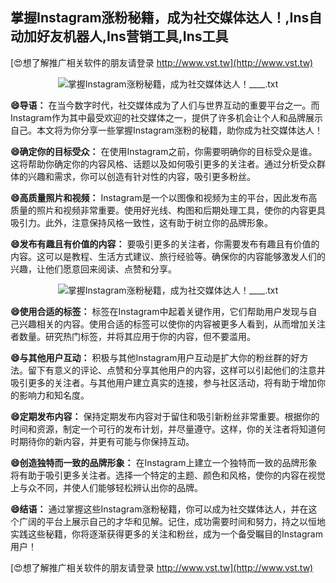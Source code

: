 ## **掌握Instagram涨粉秘籍，成为社交媒体达人！,Ins自动加好友机器人,Ins营销工具,Ins工具**

[😍想了解推广相关软件的朋友请登录 http://www.vst.tw](http://www.vst.tw)

 <center><img src="https://vst.tw/MP4/tuiguang/png/1.png" alt="掌握Instagram涨粉秘籍，成为社交媒体达人！____.txt"></center>

**😄导语：**
在当今数字时代，社交媒体成为了人们与世界互动的重要平台之一。而Instagram作为其中最受欢迎的社交媒体之一，提供了许多机会让个人和品牌展示自己。本文将为你分享一些掌握Instagram涨粉的秘籍，助你成为社交媒体达人！

**😄确定你的目标受众：**
在使用Instagram之前，你需要明确你的目标受众是谁。这将帮助你确定你的内容风格、话题以及如何吸引更多的关注者。通过分析受众群体的兴趣和需求，你可以创造有针对性的内容，吸引更多粉丝。

**😄高质量照片和视频：**
Instagram是一个以图像和视频为主的平台，因此发布高质量的照片和视频非常重要。使用好光线、构图和后期处理工具，使你的内容更具吸引力。此外，注意保持风格一致性，这有助于树立你的品牌形象。

**😄发布有趣且有价值的内容：**
要吸引更多的关注者，你需要发布有趣且有价值的内容。这可以是教程、生活方式建议、旅行经验等。确保你的内容能够激发人们的兴趣，让他们愿意回来阅读、点赞和分享。

 <center><img src="https://vst.tw/MP4/tuiguang/png/4.png" alt="掌握Instagram涨粉秘籍，成为社交媒体达人！____.txt"></center>

**😄使用合适的标签：**
标签在Instagram中起着关键作用，它们帮助用户发现与自己兴趣相关的内容。使用合适的标签可以使你的内容被更多人看到，从而增加关注者数量。研究热门标签，并将其应用于你的内容，但不要滥用。

**😄与其他用户互动：**
积极与其他Instagram用户互动是扩大你的粉丝群的好方法。留下有意义的评论、点赞和分享其他用户的内容，这样可以引起他们的注意并吸引更多的关注者。与其他用户建立真实的连接，参与社区活动，将有助于增加你的影响力和知名度。

**😄定期发布内容：**
保持定期发布内容对于留住和吸引新粉丝非常重要。根据你的时间和资源，制定一个可行的发布计划，并尽量遵守。这样，你的关注者将知道何时期待你的新内容，并更有可能与你保持互动。

**😄创造独特而一致的品牌形象：**
在Instagram上建立一个独特而一致的品牌形象将有助于吸引更多关注者。选择一个特定的主题、颜色和风格，使你的内容在视觉上与众不同，并使人们能够轻松辨认出你的品牌。

**😄结语：**
通过掌握这些Instagram涨粉秘籍，你可以成为社交媒体达人，并在这个广阔的平台上展示自己的才华和见解。记住，成功需要时间和努力，持之以恒地实践这些秘籍，你将逐渐获得更多的关注和粉丝，成为一个备受瞩目的Instagram用户！

[😍想了解推广相关软件的朋友请登录 http://www.vst.tw](http://www.vst.tw)



